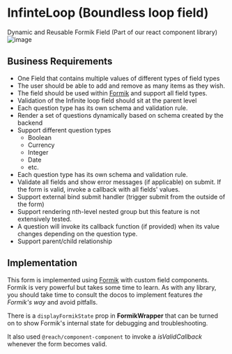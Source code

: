 # InfinteLoop (Boundless loop field)
Dynamic and Reusable Formik Field (Part of our react component library)
![image](https://github.com/CalvinD3v/InfinteLoop/assets/49398574/f2503681-8c7c-4c68-a264-09a5575933ac)


## Business Requirements
- One Field that contains multiple values of different types of field types
- The user should be able to add and remove as many items as they wish.
- The field should be used within [Formik](https://jaredpalmer.com/formik/) and support all field types.
- Validation of the Infinite loop field should sit at the parent level
- Each question type has its own schema and validation rule.
- Render a set of questions dynamically based on schema created by the backend
- Support different question types
    - Boolean
    - Currency
    - Integer
    - Date
    - etc.
- Each question type has its own schema and validation rule.
- Validate all fields and show error messages (if applicable) on submit. If the form is valid, invoke a callback with all fields' values.
- Support external bind submit handler (trigger submit from the outside of the form)
- Support rendering nth-level nested group but this feature is not extensively tested.
- A question will invoke its callback function (if provided) when its value changes depending on the question type.
- Support parent/child relationship

## Implementation
This form is implemented using [Formik](https://jaredpalmer.com/formik/) with custom field components. Formik is very powerful but takes some time to learn. As with any library, you should take time to consult the docos to implement features *the Formik's way* and avoid pitfalls.

There is a `displayFormikState` prop in **FormikWrapper** that can be turned on to show Formik's internal state for debugging and troubleshooting.

It also used `@reach/component-component` to invoke a *isValidCallback* whenever the form becomes valid. 
